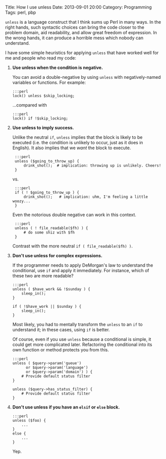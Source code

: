 Title: How I use unless
Date: 2013-09-01 20:00
Category: Programming
Tags: perl, pbp

`unless` is a language construct that I think sums up Perl in many ways. In the right
hands, such syntactic choices can bring the code closer to the problem domain, aid
readability, and allow great freedom of expression. In the wrong hands, it can produce
a horrible mess which nobody can understand.

I have some simple heuristics for applying `unless` that have worked well for me and people
who read my code:

1.  **Use unless when the condition is negative.**

    You can avoid a double-negative by using `unless` with negatively-named variables or
    functions. For example:

        :::perl
        lock() unless $skip_locking;

    ...compared with

        :::perl
        lock() if !$skip_locking;


2. **Use unless to imply success.**

    Unlike the neutral `if`, `unless` implies that the block is likely to be executed
    (i.e. the condition is unlikely to occur, just as it does in English).
    It also implies that we _want_ the block to execute.

        :::perl
        unless ($going_to_throw_up) {
            drink_shot();  # implication: throwing up is unlikely. Cheers!
        }

    vs.

        :::perl
        if ( ! $going_to_throw_up ) {
            drink_shot();   # implication: uhm, I'm feeling a little woozy...
        }

    Even the notorious double negative can work in this context.

        :::perl
        unless ( ! file_readable($fh) ) {
            # do some shiz with $fh
        }

    Contrast with the more neutral <span style="white-space: nowrap">`if ( file_readable($fh) )`</span>.

3.  **Don't use unless for complex expressions.**

    If the programmer needs to apply DeMorgan's law to understand the conditional,
    use `if` and apply it immediately. For instance, which of these two are more
    readable?

        :::perl
        unless ( $have_work && !$sunday ) {
            sleep_in();
        }

        if ( !$have_work || $sunday ) {
            sleep_in();
        }

    Most likely, you had to mentally transform the `unless` to an `if` to understand
    it; in these cases, using `if` is better.

    Of course, even if you use `unless` because a conditional is simple, it could get
    more complicated later. Refactoring the conditional into its own function or method
    protects you from this.

        :::perl
        unless ( $query->param('queue')
              or $query->param('language')
              or $query->param('domain') ) {
            # Provide default status filter
        }

        unless ($query->has_status_filter) {
            # Provide default status filter
        }

4.  **Don't use unless if you have an `elsif` or `else` block.**

        :::perl
        unless ($foo) {
            ...
        }
        else {
            ...
        }

    Yep.
